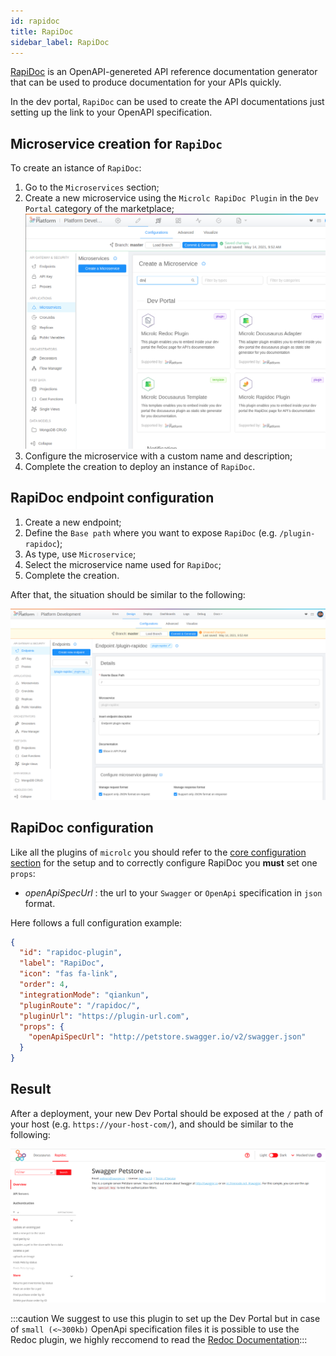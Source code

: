 ```yaml
---
id: rapidoc
title: RapiDoc
sidebar_label: RapiDoc
---
```


[RapiDoc](https://mrin9.github.io/RapiDoc/) is an OpenAPI-genereted API reference documentation generator that can be used to produce documentation for your APIs quickly.

In the dev portal, `RapiDoc` can be used to create the API documentations just setting up the link to your OpenAPI specification.

## Microservice creation for `RapiDoc`

To create an istance of `RapiDoc`:

1. Go to the `Microservices` section;
2. Create a new microservice using the `Microlc RapiDoc Plugin` in the `Dev Portal` category of the marketplace;
   ![RapiDoc Plugin](img/rapidoc_marketplace.png)
3. Configure the microservice with a custom name and description;
4. Complete the creation to deploy an instance of `RapiDoc`.

## RapiDoc endpoint configuration

1. Create a new endpoint;
2. Define the `Base path` where you want to expose `RapiDoc` (e.g. `/plugin-rapidoc`);
3. As type, use `Microservice`;
4. Select the microservice name used for `RapiDoc`;
5. Complete the creation.

After that, the situation should be similar to the following:

![Endpoint configured](./img/rapidoc_final_config.png)

## RapiDoc configuration

Like all the plugins of `microlc` you should refer to the [core configuration section](../business_suite/microlc/core_configuration.md#plugins)
for the setup and to correctly configure RapiDoc you **must** set one `props`:

- _openApiSpecUrl_ : the url to your `Swagger` or `OpenApi` specification in `json` format.

Here follows a full configuration example:

```json {10}
{
  "id": "rapidoc-plugin",
  "label": "RapiDoc",
  "icon": "fas fa-link",
  "order": 4,
  "integrationMode": "qiankun",
  "pluginRoute": "/rapidoc/",
  "pluginUrl": "https://plugin-url.com",
  "props": {
    "openApiSpecUrl": "http://petstore.swagger.io/v2/swagger.json"
  }
}
```

## Result

After a deployment, your new Dev Portal should be exposed at the `/` path of your host (e.g. `https://your-host-com/`),
and should be similar to the following:

![RapiDoc Example](./img/rapidoc_example.png)

:::caution We suggest to use this plugin to set up the Dev Portal but in case of `small (<~300kb)` OpenApi specification files it is possible to use the Redoc plugin, we highly reccomend to read the [Redoc Documentation](../runtime_suite/redoc.md):::
